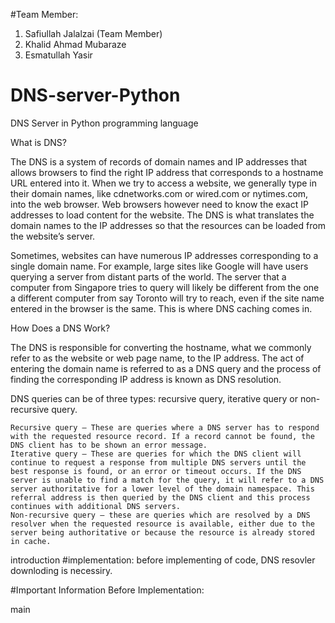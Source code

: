 #Team Member:
1. Safiullah Jalalzai (Team Member)
2. Khalid Ahmad Mubaraze
3. Esmatullah Yasir

# DNS-server-Python
DNS Server in Python programming language

What is DNS?

The DNS is a system of records of domain names and IP addresses that allows browsers to find the right IP address that corresponds to a hostname URL entered into it. When we try to access a website, we generally type in their domain names, like cdnetworks.com or wired.com or nytimes.com, into the web browser. Web browsers however need to know the exact IP addresses to load content for the website. The DNS is what translates the domain names to the IP addresses so that the resources can be loaded from the website’s server.

Sometimes, websites can have numerous IP addresses corresponding to a single domain name. For example, large sites like Google will have users querying a server from distant parts of the world. The server that a computer from Singapore tries to query will likely be different from the one a different computer from say Toronto will try to reach, even if the site name entered in the browser is the same. This is where DNS caching comes in.

How Does a DNS Work?

The DNS is responsible for converting the hostname, what we commonly refer to as the website or web page name, to the IP address. The act of entering the domain name is referred to as a DNS query and the process of finding the corresponding IP address is known as DNS resolution.

DNS queries can be of three types: recursive query, iterative query or non-recursive query.

    Recursive query – These are queries where a DNS server has to respond with the requested resource record. If a record cannot be found, the DNS client has to be shown an error message.
    Iterative query – These are queries for which the DNS client will continue to request a response from multiple DNS servers until the best response is found, or an error or timeout occurs. If the DNS server is unable to find a match for the query, it will refer to a DNS server authoritative for a lower level of the domain namespace. This referral address is then queried by the DNS client and this process continues with additional DNS servers.
    Non-recursive query – these are queries which are resolved by a DNS resolver when the requested resource is available, either due to the server being authoritative or because the resource is already stored in cache.
    
introduction
#implementation:
before implementing of code, DNS resovler downloding is necessiry.
   
#Important Information Before Implementation:

 main
